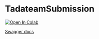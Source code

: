 # TadateamSubmission

<a target="_blank" href="https://colab.research.google.com/github/Feodoros/TadateamSubmission/blob/main/Tada%20demo.ipynb">
  <img src="https://colab.research.google.com/assets/colab-badge.svg" alt="Open In Colab"/>
</a>


[Swagger docs](https://api.askguru.ai)
